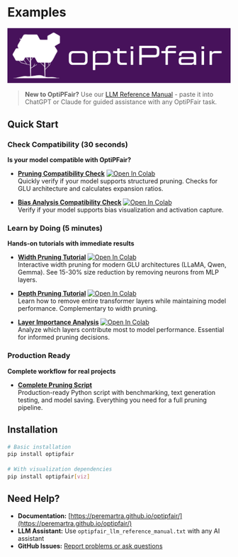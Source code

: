 # Examples

![Optimize LLMs](/images/optiPfair.png)

> **New to OptiPFair?** Use our [LLM Reference Manual](optipfair_llm_reference_manual.txt) - paste it into ChatGPT or Claude for guided assistance with any OptiPFair task.

## Quick Start

### Check Compatibility (30 seconds)

**Is your model compatible with OptiPFair?**

- [**Pruning Compatibility Check**](pruning_compatibility_check.ipynb) [![Open In Colab](https://colab.research.google.com/assets/colab-badge.svg)](https://colab.research.google.com/github/peremartra/optipfair/blob/main/examples/pruning_compatibility_check.ipynb)  
  Quickly verify if your model supports structured pruning. Checks for GLU architecture and calculates expansion ratios.

- [**Bias Analysis Compatibility Check**](bias_compatibility_check.ipynb) [![Open In Colab](https://colab.research.google.com/assets/colab-badge.svg)](https://colab.research.google.com/github/peremartra/optipfair/blob/main/examples/bias_compatibility_check.ipynb)  
  Verify if your model supports bias visualization and activation capture.

### Learn by Doing (5 minutes)

**Hands-on tutorials with immediate results**

- [**Width Pruning Tutorial**](basic_pruning_mlp.ipynb) [![Open In Colab](https://colab.research.google.com/assets/colab-badge.svg)](https://colab.research.google.com/github/peremartra/optipfair/blob/main/examples/basic_pruning_mlp.ipynb)  
  Interactive width pruning for modern GLU architectures (LLaMA, Qwen, Gemma). See 15-30% size reduction by removing neurons from MLP layers.

- [**Depth Pruning Tutorial**](depth_pruning.ipynb) [![Open In Colab](https://colab.research.google.com/assets/colab-badge.svg)](https://colab.research.google.com/github/peremartra/optipfair/blob/main/examples/depth_pruning.ipynb)  
  Learn how to remove entire transformer layers while maintaining model performance. Complementary to width pruning.

- [**Layer Importance Analysis**](layer_importance_analysis.ipynb) [![Open In Colab](https://colab.research.google.com/assets/colab-badge.svg)](https://colab.research.google.com/github/peremartra/optipfair/blob/main/examples/layer_importance_analysis.ipynb)  
  Analyze which layers contribute most to model performance. Essential for informed pruning decisions.

### Production Ready

**Complete workflow for real projects**

- [**Complete Pruning Script**](prune_llama.py)  
  Production-ready Python script with benchmarking, text generation testing, and model saving. Everything you need for a full pruning pipeline.


## Installation

```bash
# Basic installation
pip install optipfair

# With visualization dependencies
pip install optipfair[viz]
```

## Need Help?

- **Documentation:** [https://peremartra.github.io/optipfair/](https://peremartra.github.io/optipfair/)
- **LLM Assistant:** Use `optipfair_llm_reference_manual.txt` with any AI assistant
- **GitHub Issues:** [Report problems or ask questions](https://github.com/peremartra/optipfair/issues)
